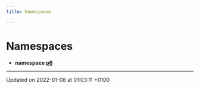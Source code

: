 ```yaml
---
title: Namespaces

---
```


# Namespaces




* **namespace [p6](/reference/Namespaces/namespacep6)** 



-------------------------------

Updated on 2022-01-08 at 01:03:11 +0100
